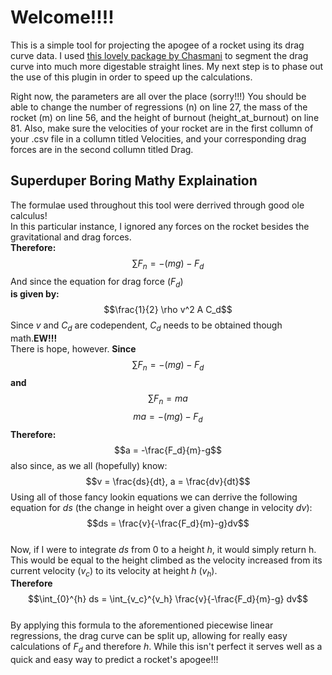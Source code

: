 # Welcome!!!!
This is a simple tool for projecting the apogee of a rocket using its drag curve data. I used [this lovely package by Chasmani](https://github.com/chasmani/piecewise-regression) to segment the drag curve into much more digestable straight lines. My next step is to phase out the use of this plugin in order to speed up the calculations. 

Right now, the parameters are all over the place (sorry!!!) You should be able to change the number of regressions (n) on line 27, the mass of the rocket (m) on line 56, and the height of burnout (height_at_burnout) on line 81. Also, make sure the velocities of your rocket are in the first collumn of your .csv file in a collumn titled Velocities, and your corresponding drag forces are in the second collumn titled Drag.

## Superduper Boring Mathy Explaination
The formulae used throughout this tool were derrived through good ole calculus!\
In this particular instance, I ignored any forces on the rocket besides the gravitational and drag forces.\
**Therefore:**
$$\sum_{} F_n = -(mg) - F_d$$
And since the equation for drag force ($F_d$)\
 **is given by:**
$$\frac{1}{2} \rho v^2 A C_d$$
Since $v$ and $C_d$ are codependent, $C_d$ needs to be obtained though math.**EW!!!**\
There is hope, however. **Since**
$$\sum_{} F_n = -(mg) - F_d$$
**and** $$\sum_{} F_n = ma$$
$$ma = -(mg) - F_d$$
**Therefore:**
$$a = -\frac{F_d}{m}-g$$
also since, as we all (hopefully) know:
$$v = \frac{ds}{dt}, a = \frac{dv}{dt}$$
Using all of those fancy lookin equations we can derrive the following equation for $ds$ (the change in height over a given change in velocity $dv$):
$$ds = \frac{v}{-\frac{F_d}{m}-g}dv$$
\
Now, if I were to integrate $ds$ from 0 to a height $h$, it would simply return h. This would be equal to the height climbed as the velocity increased from its current velocity ($v_c$) to its velocity at height $h$ ($v_h$).\
**Therefore**
$$\int_{0}^{h} ds = \int_{v_c}^{v_h} \frac{v}{-\frac{F_d}{m}-g} dv$$
\
By applying this formula to the aforementioned piecewise linear regressions, the drag curve can be split up, allowing for really easy calculations of $F_d$ and therefore $h$. While this isn't perfect it serves well as a quick and easy way to predict a rocket's apogee!!!
